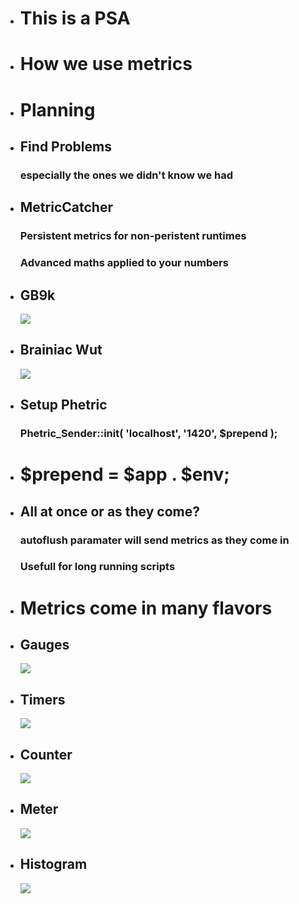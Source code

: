 *   # This is a PSA

*   # How we use metrics

*   # Planning

*   ## Find Problems

    ### especially the ones we didn't know we had


*   ## MetricCatcher

    ### Persistent metrics for non-peristent runtimes
    ### Advanced maths applied to your numbers


*   ## GB9k
    <img src="images/GB9k.jpg">

*   ## Brainiac Wut
    <img src="images/brainiac-wut.png">

*   ## Setup Phetric
    
    ### Phetric_Sender::init( 'localhost', '1420', $prepend );

*   # $prepend = $app . $env;

*   ## All at once or as they come?
    
    ### autoflush paramater will send metrics as they come in
    ### Usefull for long running scripts

*   # Metrics come in many flavors

*   ## Gauges 
    <img src="images/gauge.jpg">

*   ## Timers 
    <img src="images/timer.jpg">

*   ## Counter  
    <img src="images/counter.jpg">

*   ## Meter 
    <img src="images/meter.jpg">

*   ## Histogram 
    <img src="images/histogram.jpg">
